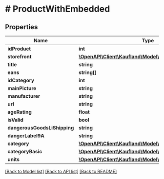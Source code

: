 # # ProductWithEmbedded

## Properties

Name | Type | Description | Notes
------------ | ------------- | ------------- | -------------
**idProduct** | **int** |  |
**storefront** | [**\OpenAPI\Client\Kaufland\Model\Storefront**](Storefront.md) |  |
**title** | **string** |  |
**eans** | **string[]** |  |
**idCategory** | **int** |  |
**mainPicture** | **string** |  |
**manufacturer** | **string** |  |
**url** | **string** |  |
**ageRating** | **float** |  |
**isValid** | **bool** |  |
**dangerousGoodsLiShipping** | **string** |  |
**dangerLabel9A** | **string** |  |
**category** | [**\OpenAPI\Client\Kaufland\Model\Category**](Category.md) |  | [optional]
**categoryBasic** | [**\OpenAPI\Client\Kaufland\Model\CategoryBasic**](CategoryBasic.md) |  | [optional]
**units** | [**\OpenAPI\Client\Kaufland\Model\ProductUnitEmbedded[]**](ProductUnitEmbedded.md) |  | [optional]

[[Back to Model list]](../../README.md#models) [[Back to API list]](../../README.md#endpoints) [[Back to README]](../../README.md)
